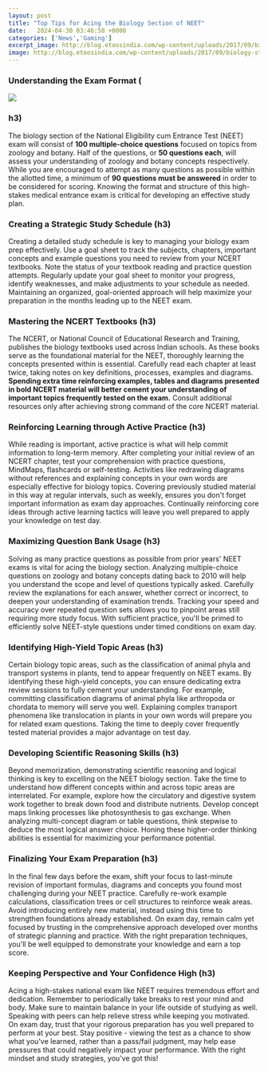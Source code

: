 ```yaml
---
layout: post
title: "Top Tips for Acing the Biology Section of NEET"
date:   2024-04-30 03:46:58 +0000
categories: ['News','Gaming']
excerpt_image: http://blog.etoosindia.com/wp-content/uploads/2017/09/biology-study-material-for-neet-1.jpg
image: http://blog.etoosindia.com/wp-content/uploads/2017/09/biology-study-material-for-neet-1.jpg
---
```


### Understanding the Exam Format (
![](http://blog.etoosindia.com/wp-content/uploads/2017/12/Biology-physics.jpg)
### h3)
The biology section of the National Eligibility cum Entrance Test (NEET) exam will consist of **100 multiple-choice questions** focused on topics from zoology and botany. Half of the questions, or **50 questions each**, will assess your understanding of zoology and botany concepts respectively. While you are encouraged to attempt as many questions as possible within the allotted time, a minimum of **90 questions must be answered** in order to be considered for scoring. Knowing the format and structure of this high-stakes medical entrance exam is critical for developing an effective study plan.
### Creating a Strategic Study Schedule (**h3**)  
Creating a detailed study schedule is key to managing your biology exam prep effectively. Use a goal sheet to track the subjects, chapters, important concepts and example questions you need to review from your NCERT textbooks. Note the status of your textbook reading and practice question attempts. Regularly update your goal sheet to monitor your progress, identify weaknesses, and make adjustments to your schedule as needed. Maintaining an organized, goal-oriented approach will help maximize your preparation in the months leading up to the NEET exam.
### Mastering the NCERT Textbooks (**h3**)
The NCERT, or National Council of Educational Research and Training, publishes the biology textbooks used across Indian schools. As these books serve as the foundational material for the NEET, thoroughly learning the concepts presented within is essential. Carefully read each chapter at least twice, taking notes on key definitions, processes, examples and diagrams. **Spending extra time reinforcing examples, tables and diagrams presented in bold NCERT material will better cement your understanding of important topics frequently tested on the exam.** Consult additional resources only after achieving strong command of the core NCERT material.  
### Reinforcing Learning through Active Practice (**h3**) 
While reading is important, active practice is what will help commit information to long-term memory. After completing your initial review of an NCERT chapter, test your comprehension with practice questions, MindMaps, flashcards or self-testing. Activities like redrawing diagrams without references and explaining concepts in your own words are especially effective for biology topics. Covering previously studied material in this way at regular intervals, such as weekly, ensures you don't forget important information as exam day approaches. Continually reinforcing core ideas through active learning tactics will leave you well prepared to apply your knowledge on test day.
### Maximizing Question Bank Usage (**h3**)
Solving as many practice questions as possible from prior years' NEET exams is vital for acing the biology section. Analyzing multiple-choice questions on zoology and botany concepts dating back to 2010 will help you understand the scope and level of questions typically asked. Carefully review the explanations for each answer, whether correct or incorrect, to deepen your understanding of examination trends. Tracking your speed and accuracy over repeated question sets allows you to pinpoint areas still requiring more study focus. With sufficient practice, you'll be primed to efficiently solve NEET-style questions under timed conditions on exam day.
### Identifying High-Yield Topic Areas (**h3**)  
Certain biology topic areas, such as the classification of animal phyla and transport systems in plants, tend to appear frequently on NEET exams. By identifying these high-yield concepts, you can ensure dedicating extra review sessions to fully cement your understanding. For example, committing classification diagrams of animal phyla like arthropoda or chordata to memory will serve you well. Explaining complex transport phenomena like translocation in plants in your own words will prepare you for related exam questions. Taking the time to deeply cover frequently tested material provides a major advantage on test day.
### Developing Scientific Reasoning Skills (**h3**)  
Beyond memorization, demonstrating scientific reasoning and logical thinking is key to excelling on the NEET biology section. Take the time to understand how different concepts within and across topic areas are interrelated. For example, explore how the circulatory and digestive system work together to break down food and distribute nutrients. Develop concept maps linking processes like photosynthesis to gas exchange. When analyzing multi-concept diagram or table questions, think stepwise to deduce the most logical answer choice. Honing these higher-order thinking abilities is essential for maximizing your performance potential.  
### Finalizing Your Exam Preparation (**h3**)
In the final few days before the exam, shift your focus to last-minute revision of important formulas, diagrams and concepts you found most challenging during your NEET practice. Carefully re-work example calculations, classification trees or cell structures to reinforce weak areas. Avoid introducing entirely new material, instead using this time to strengthen foundations already established. On exam day, remain calm yet focused by trusting in the comprehensive approach developed over months of strategic planning and practice. With the right preparation techniques, you'll be well equipped to demonstrate your knowledge and earn a top score.
### Keeping Perspective and Your Confidence High (**h3**) 
Acing a high-stakes national exam like NEET requires tremendous effort and dedication. Remember to periodically take breaks to rest your mind and body. Make sure to maintain balance in your life outside of studying as well. Speaking with peers can help relieve stress while keeping you motivated. On exam day, trust that your rigorous preparation has you well prepared to perform at your best. Stay positive - viewing the test as a chance to show what you've learned, rather than a pass/fail judgment, may help ease pressures that could negatively impact your performance. With the right mindset and study strategies, you've got this!